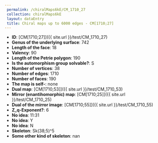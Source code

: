 ```yaml
--- 
 permalink: /chiralMaps6kE/CM_1710_27 
 collection: chiralMaps6kE
 layout: dataEntry
 title: Chiral maps up to 6000 edges - CM[1710;27]
---
```


- **ID**: [CM[1710;27]]({{ site.url }}/test/CM_1710_27)
- **Genus of the underlying surface**: 742
- **Length of the face**: 18
- **Valency**: 90
- **Length of the Petrie polygon**: 190
- **Is the automorphism group solvable?**: S
- **Number of vertices**: 38
- **Number of edges**: 1710
- **Number of faces**: 190
- **The map is self-**: none
- **Dual map**: [CM[1710;53]]({{ site.url }}/test/CM_1710_53)
- **Mirror (enantihomorphic) map**: [CM[1710;25]]({{ site.url }}/test/CM_1710_25)
- **Dual of the mirror image**: [CM[1710;55]]({{ site.url }}/test/CM_1710_55)
- **Z_q-Exponent?**: 6
- **No idea**:  11:31
- **No idea**: Y
- **No idea**: N
- **Skeleton**: Sk(38;5)^5
- **Some other kind of skeleton**: nan
